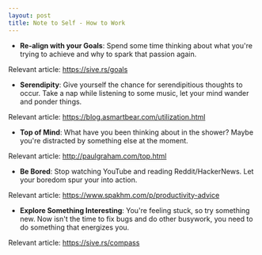 ```yaml
---
layout: post
title: Note to Self - How to Work
---
```


- **Re-align with your Goals**: Spend some time thinking about what you're trying to achieve and why to spark that passion again.

Relevant article: https://sive.rs/goals

- **Serendipity**: Give yourself the chance for serendipitious thoughts to occur. Take a nap while listening to some music, let your mind wander and ponder things.

Relevant article: https://blog.asmartbear.com/utilization.html

- **Top of Mind**: What have you been thinking about in the shower? Maybe you're distracted by something else at the moment.

Relevant article: http://paulgraham.com/top.html

- **Be Bored**: Stop watching YouTube and reading Reddit/HackerNews. Let your boredom spur your into action.

Relevant article: https://www.spakhm.com/p/productivity-advice

- **Explore Something Interesting**: You're feeling stuck, so try something new. Now isn't the time to fix bugs and do other busywork, you need to do something that energizes you.

Relevant article: https://sive.rs/compass